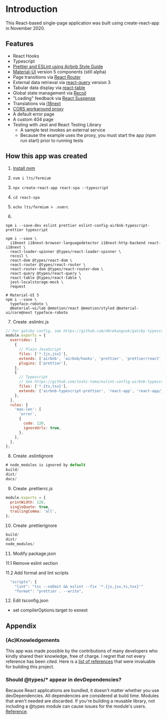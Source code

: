 # Introduction

This React-based single-page application was built using create-react-app in November 2020.

## Features

- React Hooks
- Typescript
- [Prettier and ESLint using Airbnb Style Guide](https://terrislinenbach.medium.com/formatting-and-linting-a-modern-react-typescript-project-fa127e6426f)
- [Material-UI](https://material-ui.com/) version 5 components (still alpha)
- Page transitions via [React Router](https://reactrouter.com/)
- External data retrieval via [react-query](https://react-query.tanstack.com/) version 3
- Tabular data display via [react-table](https://react-table.tanstack.com/)
- Global state management via [Recoil](https://recoiljs.org/)
- "Loading" feedback via [React Suspense](https://reactjs.org/docs/concurrent-mode-suspense.html)
- Translations via [i18next](https://www.i18next.com/)
- [CORS workaround proxy](https://terrislinenbach.medium.com/an-advanced-cors-workaround-for-react-apps-40dec1a4a0cd)
- A default error page
- A custom 404 page
- Testing with Jest and React Testing Library
  - A sample test invokes an external service
  - Because the example uses the proxy, you must start the app (npm run start) prior to running tests

## How this app was created

1. [Install nvm](https://heynode.com/tutorial/install-nodejs-locally-nvm)
2. `nvm i lts/fermium`
3. `npx create-react-app react-spa --typescript`
4. `cd react-spa`
5. `echo lts/fermium > .nvmrc`

6.

```shell
npm i --save-dev eslint prettier eslint-config-airbnb-typescript-prettier typescript

npm i --save \
  i18next i18next-browser-languagedetector i18next-http-backend react-i18next \
  react-loader-spinner @types/react-loader-spinner \
  recoil \
  react-dom @types/react-dom \
  react-router @types/react-router \
  react-router-dom @types/react-router-dom \
  react-query @types/react-query \
  react-table @types/react-table \
  jest-localstorage-mock \
  request

# Material-UI 5
npm i --save \
  typeface-roboto \
  @material-ui/lab @emotion/react @emotion/styled @material-ui/core@next typeface-roboto
```

7. Create .eslintrc.js

```js
// For gatsby config, see https://github.com/d4rekanguok/gatsby-typescript/blob/master/.eslintrc.js
module.exports = {
  overrides: [
    {
      // Plain JavaScript
      files: ['*.{js,jsx}'],
      extends: ['airbnb', 'airbnb/hooks', 'prettier', 'prettier/react', 'react-app', 'react-app/jest'],
      plugins: ['prettier'],
    },
    {
      // Typescript
      // See https://github.com/toshi-toma/eslint-config-airbnb-typescript-prettier/blob/master/index.js
      files: ['*.{ts,tsx}'],
      extends: ['airbnb-typescript-prettier', 'react-app', 'react-app/jest'],
    },
  ],
  rules: {
    'max-len': [
      'error',
      {
        code: 120,
        ignoreUrls: true,
      },
    ],
  },
};
```

8. Create .eslintignore

```js
# node_modules is ignored by default
build/
dist/
docs/
```

9. Create .prettierrc.js

```js
module.exports = {
  printWidth: 120,
  singleQuote: true,
  trailingComma: 'all',
};
```

10. Create .prettierignore

```js
build/
dist/
node_modules/
```

11. Modify package.json

11.1 Remove eslint section

11.2 Add format and lint scripts

```js
  "scripts": {
    "lint": "tsc --noEmit && eslint --fix '*.{js,jsx,ts,tsx}'"
    "format": "prettier . --write",
```

12. Edit tsconfig.json

- set compilerOptions.target to esnext

## Appendix

### (Ac)Knowledgements

This app was made possible by the contributions of many developers who kindly shared their knowledge, free of charge. I regret that not every reference has been cited. Here is a [list of references](tech-references.md) that were invaluable for building this project.

### Should @types/\* appear in devDependencies?

Because React applications are bundled, it doesn't matter whether you use devDependencies. All dependencies are considered at build time. Modules that aren't needed are discarded. If you're building a reusable library, not including a @types module can cause issues for the module's users. [Reference](https://github.com/facebook/create-react-app/issues/6180#issuecomment-453640473).
